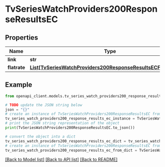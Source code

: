 # TvSeriesWatchProviders200ResponseResultsEC


## Properties

Name | Type | Description | Notes
------------ | ------------- | ------------- | -------------
**link** | **str** |  | [optional] 
**flatrate** | [**List[TvSeriesWatchProviders200ResponseResultsECFlatrateInner]**](TvSeriesWatchProviders200ResponseResultsECFlatrateInner.md) |  | [optional] 

## Example

```python
from openapi_client.models.tv_series_watch_providers200_response_results_ec import TvSeriesWatchProviders200ResponseResultsEC

# TODO update the JSON string below
json = "{}"
# create an instance of TvSeriesWatchProviders200ResponseResultsEC from a JSON string
tv_series_watch_providers200_response_results_ec_instance = TvSeriesWatchProviders200ResponseResultsEC.from_json(json)
# print the JSON string representation of the object
print(TvSeriesWatchProviders200ResponseResultsEC.to_json())

# convert the object into a dict
tv_series_watch_providers200_response_results_ec_dict = tv_series_watch_providers200_response_results_ec_instance.to_dict()
# create an instance of TvSeriesWatchProviders200ResponseResultsEC from a dict
tv_series_watch_providers200_response_results_ec_from_dict = TvSeriesWatchProviders200ResponseResultsEC.from_dict(tv_series_watch_providers200_response_results_ec_dict)
```
[[Back to Model list]](../README.md#documentation-for-models) [[Back to API list]](../README.md#documentation-for-api-endpoints) [[Back to README]](../README.md)


